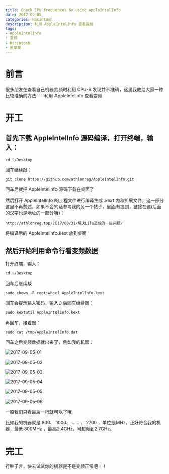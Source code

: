 ```yaml
---
title: Check CPU frequences by using AppleIntelInfo
date: 2017-09-05
categories: Hacintosh
description: 利用 AppleIntelInfo 查看变频
tags:
- AppleIntelInfo
- 变频
- Hacintosh
- 黑苹果
---
```


# 前言
很多朋友在查看自己机器变频时利用 CPU-S 发现并不准确，这里我教给大家一种比较准确的方法----利用 AppleIntelInfo 查看变频

# 开工
## 首先下载 AppleIntelInfo 源码编译，打开终端，输入：
```
cd ~/Desktop 
```

回车继续敲：

```
git clone https://github.com/athlonreg/AppleIntelInfo.git
```
  
回车后就把 AppleIntelInfo 源码下载在桌面了

然后打开 AppleIntelInfo 的工程文件进行编译生成 .kext 内和扩展文件，这一部分这里不再赘述，如果不会的话参考我的另一个帖子，里面有提到，链接在这(后面的汉字也是地址的一部分哦)：

```
http://athlonreg.top/2017/08/31/解决Lilu造成的一些问题/
```
 
将编译后的 AppleIntelInfo.kext 放到桌面
    
## 然后开始利用命令行看变频数据
打开终端，输入：

```
cd ~/Desktop 
```
  
回车后继续敲

```
sudo chown -R root:wheel AppleIntelInfo.kext 
```
    
回车会提示输入密码，输入之后回车继续敲：

```
sudo kextutil AppleIntelInfo.kext 
```
  
再回车，接着敲：

```
sudo cat /tmp/AppleIntelInfo.dat 
```
  
回车之后变频数据就出来了，例如我的机器：

![2017-09-05-01](http://ovefvi4g3.bkt.clouddn.com/2017-09-05-01-1.png)

![2017-09-05-02](http://ovefvi4g3.bkt.clouddn.com/2017-09-05-02-1.png)

![2017-09-05-03](http://ovefvi4g3.bkt.clouddn.com/2017-09-05-03-1.png)

![2017-09-05-04](http://ovefvi4g3.bkt.clouddn.com/2017-09-05-04-1.png)

![2017-09-05-05](http://ovefvi4g3.bkt.clouddn.com/2017-09-05-05-1.png)

![2017-09-05-06](http://ovefvi4g3.bkt.clouddn.com/2017-09-05-06-1.png)

一般我们只看最后一行就可以了哦

比如我的机器就是 800、 1000、 ...... 、 2700 ，单位是MHz，正好符合我的机器，最低 800MHz ，最高2.4GHz，可超频到2.7GHz。


# 完工
行胜于言，快去试试你的机器是不是变频正常吧！！






